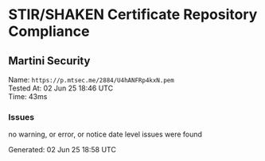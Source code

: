 # STIR/SHAKEN Certificate Repository Compliance

## Martini Security

Name: `https://p.mtsec.me/2884/U4hANFRp4kxN.pem`\
Tested At: 02 Jun 25 18:46 UTC\
Time: 43ms

### Issues

no warning, or error, or notice date level issues were found

Generated: 02 Jun 25 18:58 UTC